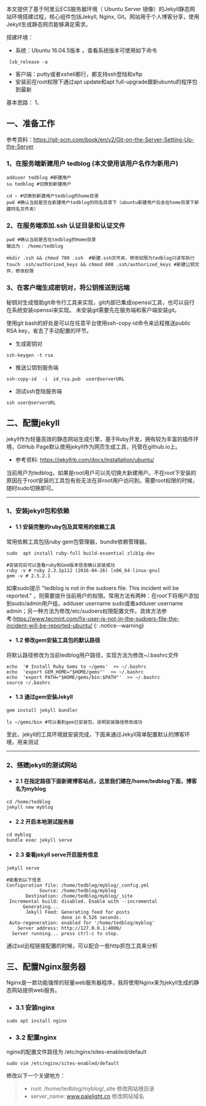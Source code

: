 本文提供了基于阿里云ECS服务器环境（ Ubuntu Server 镜像）的Jekyll静态网站环境搭建过程，核心组件包括Jekyll, Nginx, Git。网站用于个人博客分享，使用Jekyll生成静态网页能够满足需求。

搭建环境：
- 系统：Ubuntu 16.04.5版本 。查看系统版本可使用如下命令
```shell
 lsb_release -a
```
-  客户端：putty或者xshell都行，都支持ssh登陆和sftp
- 安装前在root权限下通过apt update和apt full-upgrade跟新ubuntu的程序包到最新

基本思路：
1、

## 一、准备工作
参考资料：https://git-scm.com/book/en/v2/Git-on-the-Server-Setting-Up-the-Server

### 1、在服务端新建用户 tedblog (本文使用该用户名作为新用户)
```shell
adduser tedblog	#新建用户
su tedblog #切换到新建用户

cd ~ #切换到新建用户tedblog的home目录
pwd #确认当前是否在新建用户tedblog的同名目录下（ubuntu新建用户后会在home目录下新建同名文件夹）
```

### 2、在服务端添加.ssh 认证目录和认证文件
```shell
pwd #确认当前是否在tedblog的Home目录
输出为： /home/tedblog

mkdir .ssh && chmod 700 .ssh  #新建.ssh文件夹，修改权限为tedblog只读写执行
touch .ssh/authorized_keys && chmod 600 .ssh/authorized_keys #新建公钥文件，修改权限
```
### 3、在客户端生成密钥对，将公钥推送到远端
秘钥对生成借助git命令行工具来实现，git内部已集成openssl工具，也可以自行在系统安装openssl来实现。
未安装git需要先在服务端和客户端安装git。

使用git bash的好处是可以在任意平台使用ssh-copy-id命令来远程推送public RSA key，省去了手动配置的环节。

- 生成密钥对
```shell
ssh-keygen -t rsa
```

- 推送公钥到服务端
```shell
ssh-copy-id  -i  id_rsa.pub  user@serverURL
```
- 测试ssh登陆服务端
```shell
ssh user@serverURL
```


## 二、配置jekyll
jekyll作为轻量高效的静态网站生成引擎，基于Ruby开发，拥有较为丰富的插件环境，GitHub Page默认使用jekyll作为网页生成工具，托管在github.io上。

- 参考资料:  https://jekyllrb.com/docs/installation/ubuntu/

当前用户为tedblog，如果是root用户可以先切换大新建用户。不在root下安装的原因在于root安装的工具包有些无法在非root用户访问到。需要root权限的时候，随时sudo切换即可。

---
### 1、安装jekyll包和依赖

- #### 1.1 安装完整的ruby包及其常用的依赖工具
常用依赖工具包括ruby gem包管理器，bundle依赖管理器。

```shell
sudo  apt install ruby-full build-essential zlib1g-dev

#安装完后可以查看ruby和Gem版本信息确认安装成功
ruby -v # ruby 2.3.1p112 (2016-04-26) [x86_64-linux-gnu]
gem -v # 2.5.2.1
```

如果sudo提示 "tedblog is not in the sudoers file.  This incident will be reported." ，则需要提升当前用户的权限。常用方法有两种：在root下将用户添加到sudo/admin用户组，adduser username sudo或者adduser username admin；另一种方法为修改/etc/sudoers权限配置文件。具体方法参考:https://www.tecmint.com/fix-user-is-not-in-the-sudoers-file-the-incident-will-be-reported-ubuntu/
{: .notice--warning}

 -  #### 1.2  修改gem安装工具包的默认路径
将默认路径修改为当前tedblog用户路径，实现方法为修改~/.bashrc文件

```shell
echo  '# Install Ruby Gems to ~/gems'  >> ~/.bashrc 
echo  'export GEM_HOME="$HOME/gems"'  >> ~/.bashrc 
echo  'export PATH="$HOME/gems/bin:$PATH"'  >> ~/.bashrc 
source ~/.bashrc
```

- #### 1.3 通过gem安装Jekyll

```shell
gem install jekyll bundler

ls ~/gems/bin #可以看到gem已安装包，说明安装路径修改成功
```

至此，jekyll的工具环境就安装完成，下面来通过Jekyll简单配置默认的博客环境，用来测试

---
### 2、搭建jekyll的测试网站
- #### 2.1 在指定路径下面新建博客站点，这里我们建在/home/tedblog下面，博客名为myblog
```shell
cd /home/tedblog
jekyll new myblog
```
- #### 2.2 开启本地测试服务器
```shell
cd myblog
bundle exec jekyll serve
```
- #### 2.3  查看jekyll serve开启服务信息

```shell
jekyll serve
```
```
#能看到以下信息
Configuration file: /home/tedblog/myblog/_config.yml
            Source: /home/tedblog/myblog
       Destination: /home/tedblog/myblog/_site
 Incremental build: disabled. Enable with --incremental
      Generating... 
       Jekyll Feed: Generating feed for posts
                    done in 0.526 seconds.
 Auto-regeneration: enabled for '/home/tedblog/myblog'
    Server address: http://127.0.0.1:4000/
  Server running... press ctrl-c to stop.
```

通过ssl远程链接配置的时候，可以配合一些http抓包工具来分析


## 三、配置Nginx服务器
Nginx是一款功能强悍的轻量web服务器程序，我将使用Nginx来为jekyll生成的静态网站提供web服务。

- ### 3.1 安装nginx
```shell
sudo apt install nginx
```
- ### 3.2 配置nginx
nginx的配置文件路径为 /etc/nginx/sites-enabled/default
```shell
sudo vim /etc/nginx/sites-enabled/default
```
修改以下一个关键地方：
> - root: /home/tedblog/myblog/_site     修改网站根目录
> - server_name: www.palelight.cn  修改网站域名




